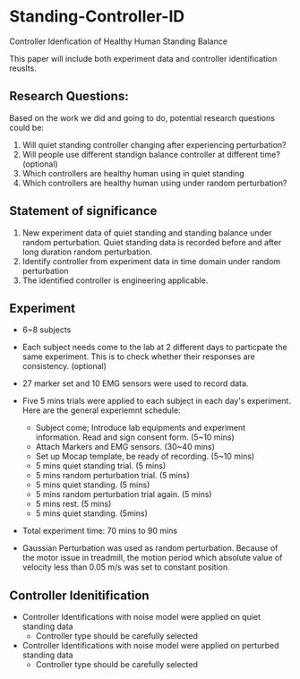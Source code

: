 # Standing-Controller-ID
Controller Idenfication of Healthy Human Standing Balance

 This paper will include both experiment data and controller identification reuslts. 

## Research Questions:
Based on the work we did and going to do, potential research questions could be:

1. Will quiet standing controller changing after experiencing perturbation?
2. Will people use different standign balance controller at different time? (optional)
4. Which controllers are healthy human using in quiet standing
4. Which controllers are healthy human using under random perturbation?


## Statement of significance

1. New experiment data of quiet standing and standing balance under random perturbation. Quiet standing data is recorded before and after long duration random perturbation.
2. Identify controller from experiment data in time domain under random perturbation
3. The identified controller is engineering applicable.


## Experiment

* 6~8 subjects
* Each subject needs come to the lab at 2 different days to particpate the same experiment. This is to check whether their responses are consistency. (optional)
* 27 marker set and 10 EMG sensors were used to record data.
* Five 5 mins trials were applied to each subject in each day's experiment. Here are the general experiemnt schedule:
  * Subject come; Introduce lab equipments and experiment information. Read and sign consent form. (5~10 mins)
  * Attach Markers and EMG sensors. (30~40 mins)
  * Set up Mocap template, be ready of recording. (5~10 mins)
  * 5 mins quiet standing trial. (5 mins)
  * 5 mins random perturbation trial. (5 mins)
  * 5 mins quiet standing. (5 mins)
  * 5 mins random perturbation trial again. (5 mins)
  * 5 mins rest. (5 mins)
  * 5 mins quiet standing. (5mins)
  
* Total experiment time: 70 mins to 90 mins

* Gaussian Perturbation was used as random perturbation. Because of the motor issue in treadmill, the motion period which absolute value of velocity less than 0.05 m/s was set to constant position.



## Controller Idenitification

* Controller Identifications with noise model were applied on quiet standing data
  * Controller type should be carefully selected
* Controller Identifications with noise model were applied on perturbed standing data
  * Controller type should be carefully selected
  


